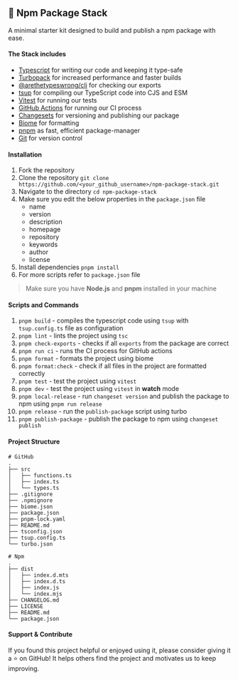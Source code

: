 ## 🚀 Npm Package Stack
A minimal starter kit designed to build and publish a npm package with ease.

#### The Stack includes
- [Typescript](https://www.typescriptlang.org/) for writing our code and keeping it type-safe
- [Turbopack](https://turbo.build/pack/docs) for increased performance and faster builds
- [@arethetypeswrong/cli](https://arethetypeswrong.github.io/) for checking our exports
- [tsup](https://tsup.egoist.dev/) for compiling our TypeScript code into CJS and ESM
- [Vitest](https://vitest.js.org/) for running our tests 
- [GitHub Actions](https://docs.github.com/en/actions) for running our CI process
- [Changesets](https://github.com/changesets/changesets) for versioning and publishing our package
- [Biome](https://biomejs.dev/) for formatting
- [pnpm](https://pnpm.io/) as fast, efficient package-manager
- [Git](https://git-scm.com/) for version control

#### Installation
1. Fork the repository
2. Clone the repository `git clone https://github.com/<your_github_username>/npm-package-stack.git`
3. Navigate to the directory `cd npm-package-stack`
4. Make sure you edit the below properties in the `package.json` file
   - name
   - version
   - description
   - homepage
   - repository
   - keywords
   - author
   - license
5. Install dependencies `pnpm install`
6. For more scripts refer to `package.json` file

> Make sure you have __Node.js__ and __pnpm__ installed in your machine

#### Scripts and Commands
1. `pnpm build` - compiles the typescript code using `tsup` with `tsup.config.ts` file as configuration
2. `pnpm lint` - lints the project using `tsc`
3. `pnpm check-exports` - checks if all `exports` from the package are correct
4. `pnpm run ci` - runs the CI process for GitHub actions
5. `pnpm format` - formats the project using biome
6. `pnpm format:check` - check if all files in the project are formatted correctly
7. `pnpm test` - test the project using `vitest`
8. `pnpm dev` - test the project using `vitest` in **watch** mode
9. `pnpm local-release` - run `changeset version` and publish the package to npm using `pnpm run release`
10. `pnpm release` - run the `publish-package` script using turbo
11. `pnpm publish-package` - publish the package to npm using `changeset publish`

#### Project Structure
```
# GitHub
.
├── src
│   ├── functions.ts
│   ├── index.ts
│   └── types.ts
├── .gitignore
├── .npmignore
├── biome.json
├── package.json
├── pnpm-lock.yaml
├── README.md
├── tsconfig.json
├── tsup.config.ts
└── turbo.json
```
```
# Npm
.
├── dist
│   ├── index.d.mts
│   ├── index.d.ts
│   ├── index.js
│   └── index.mjs
├── CHANGELOG.md
├── LICENSE
├── README.md
└── package.json
```

#### Support & Contribute
If you found this project helpful or enjoyed using it, please consider giving it a ⭐️ on GitHub! It helps others find the project and motivates us to keep improving.
